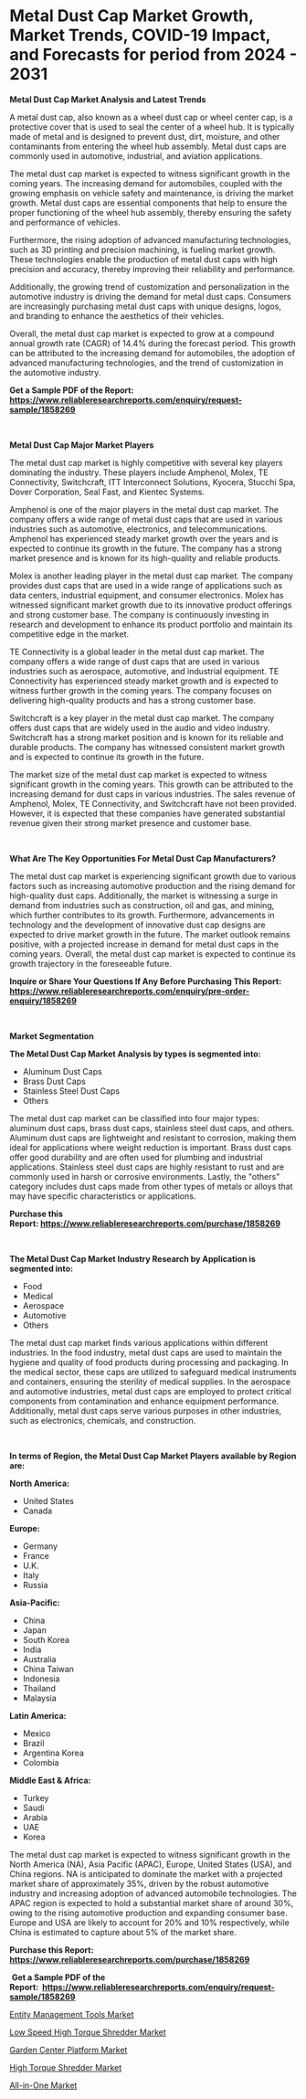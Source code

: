 <p><h1>Metal Dust Cap Market Growth, Market Trends, COVID-19 Impact, and Forecasts for period from 2024 - 2031</h1></p><p><strong>Metal Dust Cap Market Analysis and Latest Trends</strong></p>
<p><p>A metal dust cap, also known as a wheel dust cap or wheel center cap, is a protective cover that is used to seal the center of a wheel hub. It is typically made of metal and is designed to prevent dust, dirt, moisture, and other contaminants from entering the wheel hub assembly. Metal dust caps are commonly used in automotive, industrial, and aviation applications.</p><p>The metal dust cap market is expected to witness significant growth in the coming years. The increasing demand for automobiles, coupled with the growing emphasis on vehicle safety and maintenance, is driving the market growth. Metal dust caps are essential components that help to ensure the proper functioning of the wheel hub assembly, thereby ensuring the safety and performance of vehicles.</p><p>Furthermore, the rising adoption of advanced manufacturing technologies, such as 3D printing and precision machining, is fueling market growth. These technologies enable the production of metal dust caps with high precision and accuracy, thereby improving their reliability and performance.</p><p>Additionally, the growing trend of customization and personalization in the automotive industry is driving the demand for metal dust caps. Consumers are increasingly purchasing metal dust caps with unique designs, logos, and branding to enhance the aesthetics of their vehicles.</p><p>Overall, the metal dust cap market is expected to grow at a compound annual growth rate (CAGR) of 14.4% during the forecast period. This growth can be attributed to the increasing demand for automobiles, the adoption of advanced manufacturing technologies, and the trend of customization in the automotive industry.</p></p>
<p><strong>Get a Sample PDF of the Report:&nbsp; <a href="https://www.reliableresearchreports.com/enquiry/request-sample/1858269">https://www.reliableresearchreports.com/enquiry/request-sample/1858269</a></strong></p>
<p>&nbsp;</p>
<p><strong>Metal Dust Cap Major Market Players</strong></p>
<p><p>The metal dust cap market is highly competitive with several key players dominating the industry. These players include Amphenol, Molex, TE Connectivity, Switchcraft, ITT Interconnect Solutions, Kyocera, Stucchi Spa, Dover Corporation, Seal Fast, and Kientec Systems.</p><p>Amphenol is one of the major players in the metal dust cap market. The company offers a wide range of metal dust caps that are used in various industries such as automotive, electronics, and telecommunications. Amphenol has experienced steady market growth over the years and is expected to continue its growth in the future. The company has a strong market presence and is known for its high-quality and reliable products.</p><p>Molex is another leading player in the metal dust cap market. The company provides dust caps that are used in a wide range of applications such as data centers, industrial equipment, and consumer electronics. Molex has witnessed significant market growth due to its innovative product offerings and strong customer base. The company is continuously investing in research and development to enhance its product portfolio and maintain its competitive edge in the market.</p><p>TE Connectivity is a global leader in the metal dust cap market. The company offers a wide range of dust caps that are used in various industries such as aerospace, automotive, and industrial equipment. TE Connectivity has experienced steady market growth and is expected to witness further growth in the coming years. The company focuses on delivering high-quality products and has a strong customer base.</p><p>Switchcraft is a key player in the metal dust cap market. The company offers dust caps that are widely used in the audio and video industry. Switchcraft has a strong market position and is known for its reliable and durable products. The company has witnessed consistent market growth and is expected to continue its growth in the future.</p><p>The market size of the metal dust cap market is expected to witness significant growth in the coming years. This growth can be attributed to the increasing demand for dust caps in various industries. The sales revenue of Amphenol, Molex, TE Connectivity, and Switchcraft have not been provided. However, it is expected that these companies have generated substantial revenue given their strong market presence and customer base.</p></p>
<p>&nbsp;</p>
<p><strong>What Are The Key Opportunities For Metal Dust Cap Manufacturers?</strong></p>
<p><p>The metal dust cap market is experiencing significant growth due to various factors such as increasing automotive production and the rising demand for high-quality dust caps. Additionally, the market is witnessing a surge in demand from industries such as construction, oil and gas, and mining, which further contributes to its growth. Furthermore, advancements in technology and the development of innovative dust cap designs are expected to drive market growth in the future. The market outlook remains positive, with a projected increase in demand for metal dust caps in the coming years. Overall, the metal dust cap market is expected to continue its growth trajectory in the foreseeable future.</p></p>
<p><strong>Inquire or Share Your Questions If Any Before Purchasing This Report: <a href="https://www.reliableresearchreports.com/enquiry/pre-order-enquiry/1858269">https://www.reliableresearchreports.com/enquiry/pre-order-enquiry/1858269</a></strong></p>
<p>&nbsp;</p>
<p><strong>Market Segmentation</strong></p>
<p><strong>The Metal Dust Cap Market Analysis by types is segmented into:</strong></p>
<p><ul><li>Aluminum Dust Caps</li><li>Brass Dust Caps</li><li>Stainless Steel Dust Caps</li><li>Others</li></ul></p>
<p><p>The metal dust cap market can be classified into four major types: aluminum dust caps, brass dust caps, stainless steel dust caps, and others. Aluminum dust caps are lightweight and resistant to corrosion, making them ideal for applications where weight reduction is important. Brass dust caps offer good durability and are often used for plumbing and industrial applications. Stainless steel dust caps are highly resistant to rust and are commonly used in harsh or corrosive environments. Lastly, the "others" category includes dust caps made from other types of metals or alloys that may have specific characteristics or applications.</p></p>
<p><strong>Purchase this Report:&nbsp;<a href="https://www.reliableresearchreports.com/purchase/1858269">https://www.reliableresearchreports.com/purchase/1858269</a></strong></p>
<p>&nbsp;</p>
<p><strong>The Metal Dust Cap Market Industry Research by Application is segmented into:</strong></p>
<p><ul><li>Food</li><li>Medical</li><li>Aerospace</li><li>Automotive</li><li>Others</li></ul></p>
<p><p>The metal dust cap market finds various applications within different industries. In the food industry, metal dust caps are used to maintain the hygiene and quality of food products during processing and packaging. In the medical sector, these caps are utilized to safeguard medical instruments and containers, ensuring the sterility of medical supplies. In the aerospace and automotive industries, metal dust caps are employed to protect critical components from contamination and enhance equipment performance. Additionally, metal dust caps serve various purposes in other industries, such as electronics, chemicals, and construction.</p></p>
<p>&nbsp;</p>
<p><strong>In terms of Region, the Metal Dust Cap Market Players available by Region are:</strong></p>
<p>
    <p> <strong> North America: </strong>
        <ul>
            <li>United States</li>
            <li>Canada</li>
        </ul>
        </p> 
    <p> <strong> Europe: </strong>
        <ul>
            <li>Germany</li>
            <li>France</li>
            <li>U.K.</li>
            <li>Italy</li>
            <li>Russia</li>
        </ul>
        </p> 
    <p> <strong> Asia-Pacific: </strong>
        <ul>
            <li>China</li>
            <li>Japan</li>
            <li>South Korea</li>
            <li>India</li>
            <li>Australia</li>
            <li>China Taiwan</li>
            <li>Indonesia</li>
            <li>Thailand</li>
            <li>Malaysia</li>
        </ul>
        </p> 
    <p> <strong> Latin America: </strong>
        <ul>
            <li>Mexico</li>
            <li>Brazil</li>
            <li>Argentina Korea</li>
            <li>Colombia</li>
        </ul>
        </p> 
    <p> <strong> Middle East & Africa: </strong>
        <ul>
            <li>Turkey</li>
            <li>Saudi</li>
            <li>Arabia</li>
            <li>UAE</li>
            <li>Korea</li>
        </ul>
    </p>
    </p>
<p><p>The metal dust cap market is expected to witness significant growth in the North America (NA), Asia Pacific (APAC), Europe, United States (USA), and China regions. NA is anticipated to dominate the market with a projected market share of approximately 35%, driven by the robust automotive industry and increasing adoption of advanced automobile technologies. The APAC region is expected to hold a substantial market share of around 30%, owing to the rising automotive production and expanding consumer base. Europe and USA are likely to account for 20% and 10% respectively, while China is estimated to capture about 5% of the market share.</p></p>
<p><strong>Purchase this Report: <a href="https://www.reliableresearchreports.com/purchase/1858269">https://www.reliableresearchreports.com/purchase/1858269</a></strong></p>
<p>&nbsp;<strong>Get a Sample PDF of the Report:&nbsp;&nbsp;<a href="https://www.reliableresearchreports.com/enquiry/request-sample/1858269">https://www.reliableresearchreports.com/enquiry/request-sample/1858269</a></strong></p>
<p><strong></strong></p>
<p><p><a href="https://issuu.com/reportprime-2/docs/entity-management-tools-market-size-2030.pptx">Entity Management Tools Market</a></p><p><a href="https://github.com/jhcraigie/Market-Research-Report-List-1/blob/main/low-speed-high-torque-shredder-market.md">Low Speed High Torque Shredder Market</a></p><p><a href="https://issuu.com/reportprime-2/docs/garden-center-platform-market-size-2030.pptx">Garden Center Platform Market</a></p><p><a href="https://github.com/beatblasta/Market-Research-Report-List-1/blob/main/high-torque-shredder-market.md">High Torque Shredder Market</a></p><p><a href="https://issuu.com/reportprime-2/docs/all-in-one-market-size-2030.pptx">All-in-One Market</a></p></p>